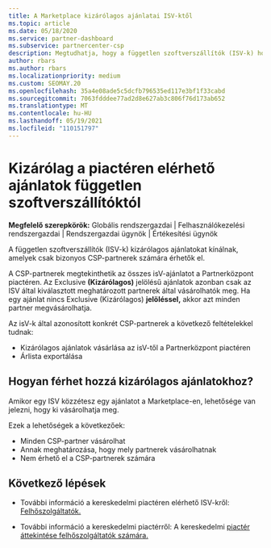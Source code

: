 ```yaml
---
title: A Marketplace kizárólagos ajánlatai ISV-ktől
ms.topic: article
ms.date: 05/18/2020
ms.service: partner-dashboard
ms.subservice: partnercenter-csp
description: Megtudhatja, hogy a független szoftverszállítók (ISV-k) hogyan érhetők el bizonyos ajánlatok kizárólagosan és csak adott CSP-partnerek számára.
author: rbars
ms.author: rbars
ms.localizationpriority: medium
ms.custom: SEOMAY.20
ms.openlocfilehash: 35a4e08ade5c5dcfb796535ed117e3bf1f33cabd
ms.sourcegitcommit: 7063fdddee77ad2d8e627ab3c806f76d173ab652
ms.translationtype: MT
ms.contentlocale: hu-HU
ms.lasthandoff: 05/19/2021
ms.locfileid: "110151797"
---
```

# <a name="marketplace-exclusive-offers-from-independent-software-vendors"></a>Kizárólag a piactéren elérhető ajánlatok független szoftverszállítóktól

**Megfelelő szerepkörök:** Globális rendszergazdai | Felhasználókezelési rendszergazdai | Rendszergazdai ügynök | Értékesítési ügynök

A független szoftverszállítók (ISV-k) kizárólagos ajánlatokat kínálnak, amelyek csak bizonyos CSP-partnerek számára érhetők el.

A CSP-partnerek megtekinthetik az összes isV-ajánlatot a Partnerközpont piactéren. Az Exclusive **(Kizárólagos)** jelölésű ajánlatok azonban csak az ISV által kiválasztott meghatározott partnerek által vásárolhatók meg. Ha egy ajánlat nincs Exclusive (Kizárólagos) **jelöléssel,** akkor azt minden partner megvásárolhatja.

Az isV-k által azonosított konkrét CSP-partnerek a következő feltételekkel tudnak:

- Kizárólagos ajánlatok vásárlása az isV-től a Partnerközpont piactéren
- Árlista exportálása

## <a name="how-do-you-gain-access-to-exclusive-offers"></a>Hogyan férhet hozzá kizárólagos ajánlatokhoz?

Amikor egy ISV közzétesz egy ajánlatot a Marketplace-en, lehetősége van jelezni, hogy ki vásárolhatja meg.

Ezek a lehetőségek a következőek:

- Minden CSP-partner vásárolhat
- Annak meghatározása, hogy mely partnerek vásárolhatnak
- Nem érhető el a CSP-partnerek számára

## <a name="next-steps"></a>Következő lépések

- További információ a kereskedelmi piactéren elérhető ISV-kről: [Felhőszolgáltatók.](/azure/marketplace/cloud-solution-providers)

- További információ a kereskedelmi piactérről: A kereskedelmi [piactér áttekintése felhőszolgáltatók számára.](csp-commercial-marketplace-overview.md)